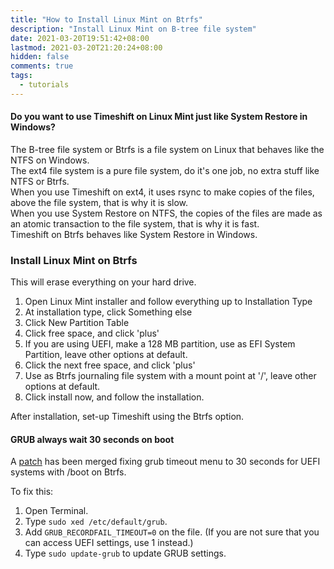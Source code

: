 ```yaml
---
title: "How to Install Linux Mint on Btrfs"
description: "Install Linux Mint on B-tree file system"
date: 2021-03-20T19:51:42+08:00
lastmod: 2021-03-20T21:20:24+08:00
hidden: false
comments: true
tags:
  - tutorials
---
```

#### Do you want to use Timeshift on Linux Mint just like System Restore in Windows?

The B-tree file system or Btrfs is a file system on Linux that behaves like the NTFS on Windows.\
The ext4 file system is a pure file system, do it's one job, no extra stuff like NTFS or Btrfs.\
When you use Timeshift on ext4, it uses rsync to make copies of the files, above the file system, that is why it is slow.\
When you use System Restore on NTFS, the copies of the files are made as an atomic transaction to the file system, that is why it is fast.\
Timeshift on Btrfs behaves like System Restore in Windows.

### Install Linux Mint on Btrfs
This will erase everything on your hard drive.

1. Open Linux Mint installer and follow everything up to Installation Type
2. At installation type, click Something else
3. Click New Partition Table
4. Click free space, and click 'plus'
5. If you are using UEFI, make a 128 MB partition, use as EFI System Partition, leave other options at default.
6. Click the next free space, and click 'plus'
7. Use as Btrfs journaling file system with a mount point at '/', leave other options at default.
8. Click install now, and follow the installation.

After installation, set-up Timeshift using the Btrfs option.

#### GRUB always wait 30 seconds on boot

A [patch](https://bugs.launchpad.net/ubuntu/+source/grub2/+bug/1800722/) has been merged fixing grub timeout menu to 30 seconds for UEFI systems with /boot on Btrfs.

To fix this:

1. Open Terminal.
2. Type `sudo xed /etc/default/grub`.
3. Add `GRUB_RECORDFAIL_TIMEOUT=0` on the file. (If you are not sure that you can access UEFI settings, use 1 instead.)
4. Type `sudo update-grub` to update GRUB settings.